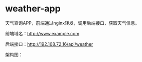# weather-app

天气查询APP，前端通过nginx转发，调用后端接口，获取天气信息。

前端域名：http://www.example.com

后端接口：http://192.168.72.16/api/weather

架构图：
[](./assets/frontend-backend.drawio.png)
